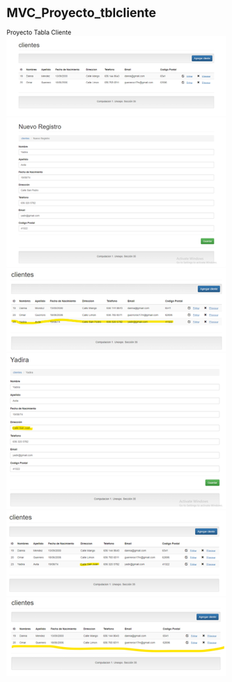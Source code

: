 # MVC_Proyecto_tblcliente
Proyecto Tabla Cliente
![](https://github.com/MendezD128/MVC_Proyecto_tblcliente/blob/main/capturas/captura1.png)
![](https://github.com/MendezD128/MVC_Proyecto_tblcliente/blob/main/capturas/captura2.png)
![](https://github.com/MendezD128/MVC_Proyecto_tblcliente/blob/main/capturas/captura3.png)
![](https://github.com/MendezD128/MVC_Proyecto_tblcliente/blob/main/capturas/captura4.png)
![](https://github.com/MendezD128/MVC_Proyecto_tblcliente/blob/main/capturas/captura5.png)
![](https://github.com/MendezD128/MVC_Proyecto_tblcliente/blob/main/capturas/captura6.png)
